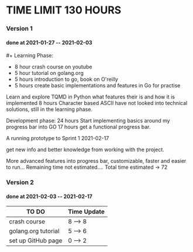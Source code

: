 # TIME LIMIT 130 HOURS

### Version 1 
#### done at 2021-01-27 -- 2021-02-03

#+ Learning Phase:
  + 8 hour crash course on youtube
  + 5 hour tutorial on golang.org
  + 5 hours introduction to go, book on O'reilly
  + 5 hours create basic implementations and features in Go for practise

Learn and explore TQMD in Python what features their is 
and how it is implemented 8 hours
Character based ASCII
have not looked into technical solutions, still in the learning phase.

Development phase:
24 hours Start implementing basics around my progress bar into GO 
17 hours get a functional progress bar. 

A running prototype to Sprint 1 2021-02-17

get new info and better knowledge from working with the project.

More advanced features into progress bar, customizable, faster 
and easier to run...
Remaining time not estimated....
Total time estimated -> 72

### Version 2
#### done at 2021-02-03 -- 2021-02-17

| TO DO | Time Update |
| ------ | ----------- |
| crash course | 8 --> 8 |
| golang.org tutorial | 5 --> 6 |
| set up GitHub page | 0 --> 2 |

